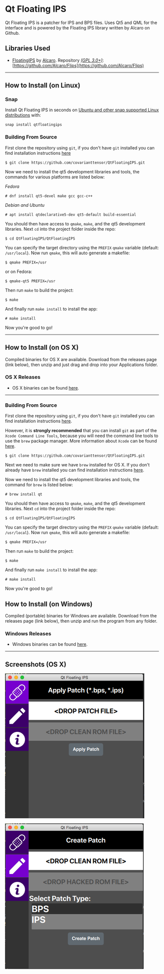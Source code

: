 # Qt Floating IPS

Qt Floating IPS is a patcher for IPS and BPS files. Uses Qt5 and QML for the interface and is powered by the Floating IPS library written by Alcaro on Github.

## Libraries Used
+ [FloatingIPS](https://github.com/Alcaro/Flips) by [Alcaro](https://github.com/Alcaro). Repository [*(GPL 3.0+)*](https://raw.githubusercontent.com/Alcaro/Flips/master/COPYING.gpl3): [https://github.com/Alcaro/Flips](https://github.com/Alcaro/Flips)
---
## How to Install (on Linux)
### Snap

Install Qt Floating IPS in seconds on [Ubuntu and other snap supported Linux 
distributions](https://snapcraft.io/docs/core/install) with:

    snap install qtfloatingips

### Building From Source
First clone the repository using `git`, if you don't have `git` installed
you can find installation instructions [here](https://git-scm.com)

```
$ git clone https://github.com/covarianttensor/QtFloatingIPS.git
```

Now we need to install the qt5 development libraries and tools, the
commands for various platforms are listed below:

*Fedora*
```
# dnf install qt5-devel make gcc gcc-c++
```

*Debian and Ubuntu*
```
# apt install qtdeclarative5-dev qt5-default build-essential
```

You should then have access to `qmake`, `make`, and the qt5 development
libraries. Next `cd` into the project folder inside the repo:

```
$ cd QtFloatingIPS/QtFloatingIPS
```

You can specify the target directory using the `PREFIX` `qmake` variable (default: `/usr/local`).
Now run `qmake`, this will auto generate a makefile:

```
$ qmake PREFIX=/usr
```

or on Fedora:

```
$ qmake-qt5 PREFIX=/usr
```

Then run `make` to build the project:

```
$ make
```

And finally run `make install` to install the app:

```
# make install
```

Now you're good to go!

---
## How to Install (on OS X)
Compiled binaries for OS X are available. Download from the releases page (link below), then unzip and just drag and drop into your Applications folder.

### OS X Releases
+ OS X binaries can be found [here](https://github.com/covarianttensor/Flips/releases/tag/1.0).
---

### Building From Source
First clone the repository using `git`, if you don't have `git` installed
you can find installation instructions [here](https://git-scm.com).

However, it is **strongly recommended** that you can install `git` as part of the `Xcode Command Line Tools`,
because you will need the command line tools to use the `brew` package manager.
More information about `Xcode` can be found [here](https://developer.apple.com/xcode/).

```
$ git clone https://github.com/covarianttensor/QtFloatingIPS.git
```

Next we need to make sure we have `brew` installed for OS X. If you don't
already have `brew` installed you can find installation instructions [here](https://brew.sh/).

Now we need to install the qt5 development libraries and tools, the
command for `brew` is listed below:

```
# brew install qt
```

You should then have access to `qmake`, `make`, and the qt5 development
libraries. Next `cd` into the project folder inside the repo:

```
$ cd QtFloatingIPS/QtFloatingIPS
```

You can specify the target directory using the `PREFIX` `qmake` variable (default: `/usr/local`).
Now run `qmake`, this will auto generate a makefile:

```
$ qmake PREFIX=/usr
```

Then run `make` to build the project:

```
$ make
```

And finally run `make install` to install the app:

```
# make install
```

Now you're good to go!

## How to Install (on Windows)
Compiled (portable) binaries for Windows are available. Download from the releases page (link below), then unzip and run the program from any folder.

### Windows Releases
+ Windows binaries can be found [here](https://github.com/covarianttensor/Flips/releases/tag/1.0).
---

## Screenshots (OS X)
![Alt text](/docs/sc1.png?raw=true "Running on OS X")

![Alt text](/docs/sc2.png?raw=true "Running on OS X")
